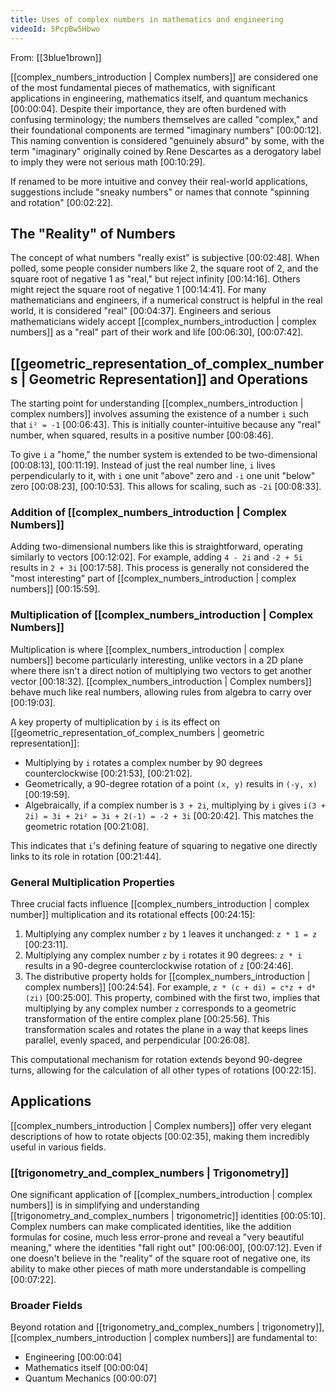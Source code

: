 ```yaml
---
title: Uses of complex numbers in mathematics and engineering
videoId: 5PcpBw5Hbwo
---
```


From: [[3blue1brown]] <br/> 

[[complex_numbers_introduction | Complex numbers]] are considered one of the most fundamental pieces of mathematics, with significant applications in engineering, mathematics itself, and quantum mechanics <a class="yt-timestamp" data-t="00:00:04">[00:00:04]</a>. Despite their importance, they are often burdened with confusing terminology; the numbers themselves are called "complex," and their foundational components are termed "imaginary numbers" <a class="yt-timestamp" data-t="00:00:12">[00:00:12]</a>. This naming convention is considered "genuinely absurd" by some, with the term "imaginary" originally coined by Rene Descartes as a derogatory label to imply they were not serious math <a class="yt-timestamp" data-t="00:10:29">[00:10:29]</a>.

If renamed to be more intuitive and convey their real-world applications, suggestions include "sneaky numbers" or names that connote "spinning and rotation" <a class="yt-timestamp" data-t="00:02:22">[00:02:22]</a>.

## The "Reality" of Numbers

The concept of what numbers "really exist" is subjective <a class="yt-timestamp" data-t="00:02:48">[00:02:48]</a>. When polled, some people consider numbers like 2, the square root of 2, and the square root of negative 1 as "real," but reject infinity <a class="yt-timestamp" data-t="00:14:16">[00:14:16]</a>. Others might reject the square root of negative 1 <a class="yt-timestamp" data-t="00:14:41">[00:14:41]</a>. For many mathematicians and engineers, if a numerical construct is helpful in the real world, it is considered "real" <a class="yt-timestamp" data-t="00:04:37">[00:04:37]</a>. Engineers and serious mathematicians widely accept [[complex_numbers_introduction | complex numbers]] as a "real" part of their work and life <a class="yt-timestamp" data-t="00:06:30">[00:06:30]</a>, <a class="yt-timestamp" data-t="00:07:42">[00:07:42]</a>.

## [[geometric_representation_of_complex_numbers | Geometric Representation]] and Operations

The starting point for understanding [[complex_numbers_introduction | complex numbers]] involves assuming the existence of a number `i` such that `i² = -1` <a class="yt-timestamp" data-t="00:06:43">[00:06:43]</a>. This is initially counter-intuitive because any "real" number, when squared, results in a positive number <a class="yt-timestamp" data-t="00:08:46">[00:08:46]</a>.

To give `i` a "home," the number system is extended to be two-dimensional <a class="yt-timestamp" data-t="00:08:13">[00:08:13]</a>, <a class="yt-timestamp" data-t="00:11:19">[00:11:19]</a>. Instead of just the real number line, `i` lives perpendicularly to it, with `i` one unit "above" zero and `-i` one unit "below" zero <a class="yt-timestamp" data-t="00:08:23">[00:08:23]</a>, <a class="yt-timestamp" data-t="00:10:53">[00:10:53]</a>. This allows for scaling, such as `-2i` <a class="yt-timestamp" data-t="00:08:33">[00:08:33]</a>.

### Addition of [[complex_numbers_introduction | Complex Numbers]]

Adding two-dimensional numbers like this is straightforward, operating similarly to vectors <a class="yt-timestamp" data-t="00:12:02">[00:12:02]</a>. For example, adding `4 - 2i` and `-2 + 5i` results in `2 + 3i` <a class="yt-timestamp" data-t="00:17:58">[00:17:58]</a>. This process is generally not considered the "most interesting" part of [[complex_numbers_introduction | complex numbers]] <a class="yt-timestamp" data-t="00:15:59">[00:15:59]</a>.

### Multiplication of [[complex_numbers_introduction | Complex Numbers]]

Multiplication is where [[complex_numbers_introduction | complex numbers]] become particularly interesting, unlike vectors in a 2D plane where there isn't a direct notion of multiplying two vectors to get another vector <a class="yt-timestamp" data-t="00:18:32">[00:18:32]</a>. [[complex_numbers_introduction | Complex numbers]] behave much like real numbers, allowing rules from algebra to carry over <a class="yt-timestamp" data-t="00:19:03">[00:19:03]</a>.

A key property of multiplication by `i` is its effect on [[geometric_representation_of_complex_numbers | geometric representation]]:
*   Multiplying by `i` rotates a complex number by 90 degrees counterclockwise <a class="yt-timestamp" data-t="00:21:53">[00:21:53]</a>, <a class="yt-timestamp" data-t="00:21:02">[00:21:02]</a>.
*   Geometrically, a 90-degree rotation of a point `(x, y)` results in `(-y, x)` <a class="yt-timestamp" data-t="00:19:59">[00:19:59]</a>.
*   Algebraically, if a complex number is `3 + 2i`, multiplying by `i` gives `i(3 + 2i) = 3i + 2i² = 3i + 2(-1) = -2 + 3i` <a class="yt-timestamp" data-t="00:20:42">[00:20:42]</a>. This matches the geometric rotation <a class="yt-timestamp" data-t="00:21:08">[00:21:08]</a>.

This indicates that `i`'s defining feature of squaring to negative one directly links to its role in rotation <a class="yt-timestamp" data-t="00:21:44">[00:21:44]</a>.

### General Multiplication Properties

Three crucial facts influence [[complex_numbers_introduction | complex number]] multiplication and its rotational effects <a class="yt-timestamp" data-t="00:24:15">[00:24:15]</a>:
1.  Multiplying any complex number `z` by `1` leaves it unchanged: `z * 1 = z` <a class="yt-timestamp" data-t="00:23:11">[00:23:11]</a>.
2.  Multiplying any complex number `z` by `i` rotates it 90 degrees: `z * i` results in a 90-degree counterclockwise rotation of `z` <a class="yt-timestamp" data-t="00:24:46">[00:24:46]</a>.
3.  The distributive property holds for [[complex_numbers_introduction | complex numbers]] <a class="yt-timestamp" data-t="00:24:54">[00:24:54]</a>. For example, `z * (c + di) = c*z + d*(zi)` <a class="yt-timestamp" data-t="00:25:00">[00:25:00]</a>. This property, combined with the first two, implies that multiplying by any complex number `z` corresponds to a geometric transformation of the entire complex plane <a class="yt-timestamp" data-t="00:25:56">[00:25:56]</a>. This transformation scales and rotates the plane in a way that keeps lines parallel, evenly spaced, and perpendicular <a class="yt-timestamp" data-t="00:26:08">[00:26:08]</a>.

This computational mechanism for rotation extends beyond 90-degree turns, allowing for the calculation of all other types of rotations <a class="yt-timestamp" data-t="00:22:15">[00:22:15]</a>.

## Applications

[[complex_numbers_introduction | Complex numbers]] offer very elegant descriptions of how to rotate objects <a class="yt-timestamp" data-t="00:02:35">[00:02:35]</a>, making them incredibly useful in various fields.

### [[trigonometry_and_complex_numbers | Trigonometry]]

One significant application of [[complex_numbers_introduction | complex numbers]] is in simplifying and understanding [[trigonometry_and_complex_numbers | trigonometric]] identities <a class="yt-timestamp" data-t="00:05:10">[00:05:10]</a>. Complex numbers can make complicated identities, like the addition formulas for cosine, much less error-prone and reveal a "very beautiful meaning," where the identities "fall right out" <a class="yt-timestamp" data-t="00:06:00">[00:06:00]</a>, <a class="yt-timestamp" data-t="00:07:12">[00:07:12]</a>. Even if one doesn't believe in the "reality" of the square root of negative one, its ability to make other pieces of math more understandable is compelling <a class="yt-timestamp" data-t="00:07:22">[00:07:22]</a>.

### Broader Fields

Beyond rotation and [[trigonometry_and_complex_numbers | trigonometry]], [[complex_numbers_introduction | complex numbers]] are fundamental to:
*   Engineering <a class="yt-timestamp" data-t="00:00:04">[00:00:04]</a>
*   Mathematics itself <a class="yt-timestamp" data-t="00:00:04">[00:00:04]</a>
*   Quantum Mechanics <a class="yt-timestamp" data-t="00:00:07">[00:00:07]</a>